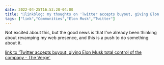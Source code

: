 ```yaml
---
date: 2022-04-25T16:53:28-04:00
title: "🔗linkblog: my thoughts on 'Twitter accepts buyout, giving Elon Musk total control of the company - The Verge'"
tags: ["link","Communities","Elon Musk","Twitter"]
---
```

Not excited about this, but the good news is that I've already been thinking about revamping my web presence, and this is a push to do something about it.
 
[link to 'Twitter accepts buyout, giving Elon Musk total control of the company - The Verge'](https://www.theverge.com/2022/4/25/23028323/elon-musk-twitter-offer-buyout-hostile-takeover-ownership)
